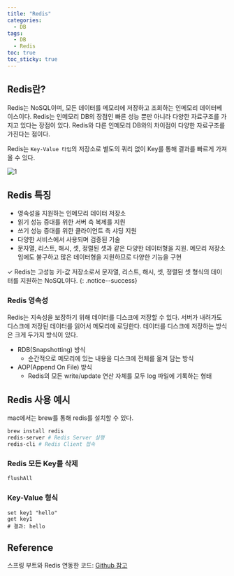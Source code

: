 ```yaml
---
title: "Redis"
categories:
  - DB
tags:
  - DB
  - Redis
toc: true
toc_sticky: true
---
```


## Redis란?

Redis는 NoSQL이며, 모든 데이터를 메모리에 저장하고 조회하는 인메모리 데이터베이스이다. Redis는 인메모리 DB의 장점인 빠른 성능 뿐만 아니라 다양한 자료구조를 가지고 있다는 장점이 있다. Redis와 다른 인메모리 DB와의 차이점이 다양한 자료구조를 가진다는 점이다.

Redis는 `Key-Value 타입`의 저장소로 별도의 쿼리 없이 Key를 통해 결과를 빠르게 가져올 수 있다.

![1](https://github.com/yessm621/yessm621.github.io/assets/79130276/ca72ee53-24ce-4e9f-b4da-cebc8465046b)

## Redis 특징

- 영속성을 지원하는 인메모리 데이터 저장소
- 읽기 성능 증대를 위한 서버 측 복제를 지원
- 쓰기 성능 증대를 위한 클라이언트 측 샤딩 지원
- 다양한 서비스에서 사용되며 검증된 기술
- 문자열, 리스트, 해시, 셋, 정렬된 셋과 같은 다양한 데이터형을 지원. 메모리 저장소임에도 불구하고 많은 데이터형을 지원하므로 다양한 기능을 구현

✓ Redis는 고성능 키-값 저장소로서 문자열, 리스트, 해시, 셋, 정렬된 셋 형식의 데이터를 지원하는 NoSQL이다.
{: .notice--success}

### Redis 영속성

Redis는 지속성을 보장하기 위해 데이터를 디스크에 저장할 수 있다. 서버가 내려가도 디스크에 저장된 데이터를 읽어서 메모리에 로딩한다. 데이터를 디스크에 저장하는 방식은 크게 두가지 방식이 있다.

- RDB(Snapshotting) 방식
    - 순간적으로 메모리에 있는 내용을 디스크에 전체를 옮겨 담는 방식
- AOP(Append On File) 방식
    - Redis의 모든 write/update 연산 자체를 모두 log 파일에 기록하는 형태

## Redis 사용 예시

mac에서는 brew를 통해 redis를 설치할 수 있다.

```bash
brew install redis
redis-server # Redis Server 실행
redis-cli # Redis Client 접속
```

### Redis 모든 Key를 삭제

```bash
flushAll
```

### Key-Value 형식

```
set key1 "hello"
get key1
# 결과: hello
```

## Reference

스프링 부트와 Redis 연동한 코드: [Github 참고](https://github.com/yessm621/sns/commit/b051985784e8726ea193df7ee5f9ebf49c8be432)